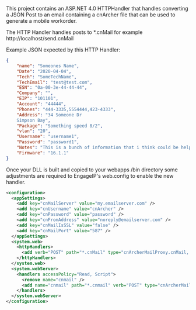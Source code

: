 This project contains an ASP.NET 4.0 HTTPHandler that handles converting a JSON Post 
to an email containing a cnArcher file that can be used to generate a mobile workorder.

The HTTP Handler handles posts to *.cnMail for example http://localhost/send.cnMail

Example JSON expected by this HTTP Handler:
```json
{
	"name": "Someones Name",
	"Date": "2020-04-04",
	"Tech": "SomeTechName",
	"TechEmail": "test@test.com",
	"ESN": "0a-00-3e-44-44-44",
	"Company": "",
	"EIP": "101101",
	"Account": "44444",
	"Phones": "444-3335,5554444,423-4333",
	"Address": "34 Someone Dr
	Simpson Bay",
	"Package": "Something speed 8/2",
	"vlan": "20",
	"Username": "username1", 
	"Password": "password1",
	"Notes": "This is a bunch of information that i think could be helpful.",
	"Firmware": "16.1.1"
}
```

Once your DLL is built and copied to your webapps /bin directory some adjustments are required to EngageIP's web.config to enable the new handler.
```xml
<configuration>
  <appSettings>
	<add key="cnMailServer" value="my.emailserver.com" />
	<add key="cnUsername" value="cnArcher" />
	<add key="cnPassword" value="password" />
	<add key="cnFromAddress" value="noreply@emailserver.com" />
	<add key="cnMailIsSSL" value="false" />
	<add key="cnMailPort" value="587" />
  </appSettings>
  <system.web>
    <httpHandlers>
      <add verb="POST" path="*.cnMail" type="cnArcherMailProxy.cnMail, cnArcherMailProxy" />
    </httpHandlers>
  </system.web>
  <system.webServer>
    <handlers accessPolicy="Read, Script">
      <remove name="cnmail" />
      <add name="cnmail" path="*.cnmail" verb="POST" type="cnArcherMailProxy.cnMail, cnArcherMailProxy" modules="IsapiModule" scriptProcessor="C:\Windows\Microsoft.NET\Framework64\v4.0.30319\aspnet_isapi.dll" resourceType="Unspecified" requireAccess="None" preCondition="classicMode,runtimeVersionv4.0,bitness64" />
    </handlers>
  </system.webServer>
</configuration>
```
